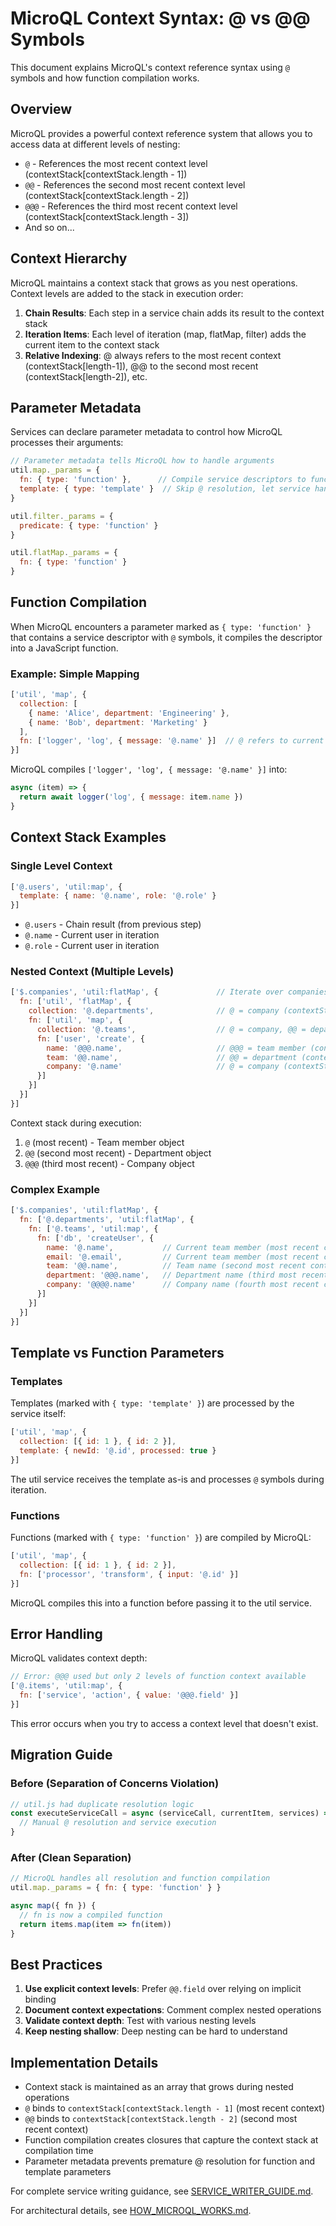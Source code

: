 # MicroQL Context Syntax: @ vs @@ Symbols

This document explains MicroQL's context reference syntax using `@` symbols and how function compilation works.

## Overview

MicroQL provides a powerful context reference system that allows you to access data at different levels of nesting:

- `@` - References the most recent context level (contextStack[contextStack.length - 1])
- `@@` - References the second most recent context level (contextStack[contextStack.length - 2])
- `@@@` - References the third most recent context level (contextStack[contextStack.length - 3])
- And so on...

## Context Hierarchy

MicroQL maintains a context stack that grows as you nest operations. Context levels are added to the stack in execution order:

1. **Chain Results**: Each step in a service chain adds its result to the context stack
2. **Iteration Items**: Each level of iteration (map, flatMap, filter) adds the current item to the context stack
3. **Relative Indexing**: @ always refers to the most recent context (contextStack[length-1]), @@ to the second most recent (contextStack[length-2]), etc.

## Parameter Metadata

Services can declare parameter metadata to control how MicroQL processes their arguments:

```javascript
// Parameter metadata tells MicroQL how to handle arguments
util.map._params = {
  fn: { type: 'function' },      // Compile service descriptors to functions
  template: { type: 'template' }  // Skip @ resolution, let service handle it
}

util.filter._params = {
  predicate: { type: 'function' }
}

util.flatMap._params = {
  fn: { type: 'function' }
}
```

## Function Compilation

When MicroQL encounters a parameter marked as `{ type: 'function' }` that contains a service descriptor with `@` symbols, it compiles the descriptor into a JavaScript function.

### Example: Simple Mapping

```javascript
['util', 'map', {
  collection: [
    { name: 'Alice', department: 'Engineering' },
    { name: 'Bob', department: 'Marketing' }
  ],
  fn: ['logger', 'log', { message: '@.name' }]  // @ refers to current item
}]
```

MicroQL compiles `['logger', 'log', { message: '@.name' }]` into:
```javascript
async (item) => {
  return await logger('log', { message: item.name })
}
```

## Context Stack Examples

### Single Level Context

```javascript
['@.users', 'util:map', {
  template: { name: '@.name', role: '@.role' }
}]
```

- `@.users` - Chain result (from previous step)
- `@.name` - Current user in iteration
- `@.role` - Current user in iteration

### Nested Context (Multiple Levels)

```javascript
['$.companies', 'util:flatMap', {             // Iterate over companies
  fn: ['util', 'flatMap', {                  
    collection: '@.departments',              // @ = company (contextStack[0])
    fn: ['util', 'map', {
      collection: '@.teams',                  // @ = company, @@ = department
      fn: ['user', 'create', {
        name: '@@@.name',                     // @@@ = team member (contextStack[2])
        team: '@@.name',                      // @@ = department (contextStack[1])
        company: '@.name'                     // @ = company (contextStack[0])
      }]
    }]
  }]
}]
```

Context stack during execution:
1. `@` (most recent) - Team member object
2. `@@` (second most recent) - Department object  
3. `@@@` (third most recent) - Company object

### Complex Example

```javascript
['$.companies', 'util:flatMap', {
  fn: ['@.departments', 'util:flatMap', {
    fn: ['@.teams', 'util:map', {
      fn: ['db', 'createUser', {
        name: '@.name',           // Current team member (most recent context)
        email: '@.email',         // Current team member (most recent context)
        team: '@@.name',          // Team name (second most recent context)
        department: '@@@.name',   // Department name (third most recent context)
        company: '@@@@.name'      // Company name (fourth most recent context)
      }]
    }]
  }]
}]
```

## Template vs Function Parameters

### Templates

Templates (marked with `{ type: 'template' }`) are processed by the service itself:

```javascript
['util', 'map', {
  collection: [{ id: 1 }, { id: 2 }],
  template: { newId: '@.id', processed: true }
}]
```

The util service receives the template as-is and processes `@` symbols during iteration.

### Functions

Functions (marked with `{ type: 'function' }`) are compiled by MicroQL:

```javascript
['util', 'map', {
  collection: [{ id: 1 }, { id: 2 }],
  fn: ['processor', 'transform', { input: '@.id' }]
}]
```

MicroQL compiles this into a function before passing it to the util service.

## Error Handling

MicroQL validates context depth:

```javascript
// Error: @@@ used but only 2 levels of function context available
['@.items', 'util:map', {
  fn: ['service', 'action', { value: '@@@.field' }]
}]
```

This error occurs when you try to access a context level that doesn't exist.

## Migration Guide

### Before (Separation of Concerns Violation)

```javascript
// util.js had duplicate resolution logic
const executeServiceCall = async (serviceCall, currentItem, services) => {
  // Manual @ resolution and service execution
}
```

### After (Clean Separation)

```javascript
// MicroQL handles all resolution and function compilation
util.map._params = { fn: { type: 'function' } }

async map({ fn }) {
  // fn is now a compiled function
  return items.map(item => fn(item))
}
```

## Best Practices

1. **Use explicit context levels**: Prefer `@@.field` over relying on implicit binding
2. **Document context expectations**: Comment complex nested operations
3. **Validate context depth**: Test with various nesting levels
4. **Keep nesting shallow**: Deep nesting can be hard to understand

## Implementation Details

- Context stack is maintained as an array that grows during nested operations
- `@` binds to `contextStack[contextStack.length - 1]` (most recent context)
- `@@` binds to `contextStack[contextStack.length - 2]` (second most recent context)
- Function compilation creates closures that capture the context stack at compilation time
- Parameter metadata prevents premature @ resolution for function and template parameters

For complete service writing guidance, see [SERVICE_WRITER_GUIDE.md](SERVICE_WRITER_GUIDE.md).

For architectural details, see [HOW_MICROQL_WORKS.md](HOW_MICROQL_WORKS.md).